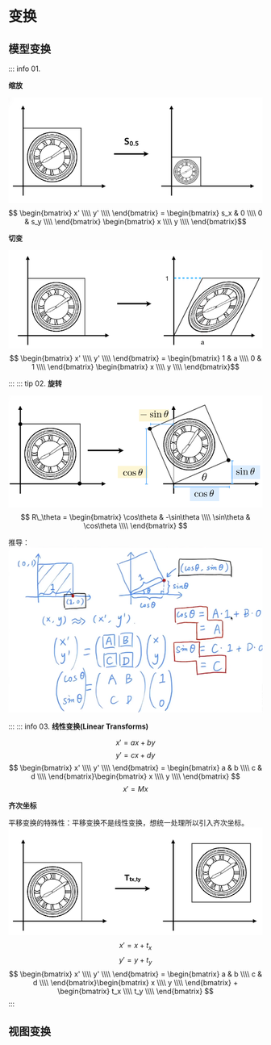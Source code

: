 # 变换

## 模型变换

::: info 01.

**缩放**

![An image](./images/缩放变换-1.png)
$$ \begin{bmatrix} x' \\\\ y' \\\\ \end{bmatrix} = \begin{bmatrix} s_x & 0 \\\\ 0 & s_y \\\\ \end{bmatrix} \begin{bmatrix} x \\\\ y \\\\ \end{bmatrix}$$

**切变**

![An image](./images/缩放变换-切变.png)
$$ \begin{bmatrix} x' \\\\ y' \\\\ \end{bmatrix} = \begin{bmatrix} 1 & a \\\\ 0 & 1 \\\\ \end{bmatrix} \begin{bmatrix} x \\\\ y \\\\ \end{bmatrix}$$

:::
::: tip 02.
**旋转**

![An image](./images/旋转变换-1.png)
$$ R\_\theta = \begin{bmatrix} \cos\theta & -\sin\theta \\\\ \sin\theta & \cos\theta \\\\ \end{bmatrix} $$

推导：
![An image](./images/2维旋转推导.png)

:::
::: info 03.
**线性变换(Linear Transforms)**

$$ x' = ax + by $$
$$ y' = cx + dy $$
$$ \begin{bmatrix} x' \\\\ y' \\\\ \end{bmatrix} = \begin{bmatrix} a & b \\\\ c & d \\\\ \end{bmatrix}\begin{bmatrix} x \\\\ y \\\\ \end{bmatrix} $$
$$ x' = Mx $$

**齐次坐标**

平移变换的特殊性：平移变换不是线性变换，想统一处理所以引入齐次坐标。
![An image](./images/平移-1.png)
$$ x' = x+t_x $$
$$ y' = y+t_y $$
$$ \begin{bmatrix} x' \\\\ y' \\\\ \end{bmatrix} = \begin{bmatrix} a & b \\\\ c & d \\\\ \end{bmatrix}\begin{bmatrix} x \\\\ y \\\\ \end{bmatrix} + \begin{bmatrix} t_x \\\\ t_y \\\\ \end{bmatrix} $$
:::
## 视图变换
